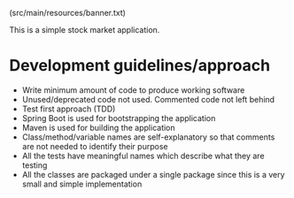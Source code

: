 (src/main/resources/banner.txt)

This is a simple stock market application.

# Development guidelines/approach
* Write minimum amount of code to produce working software
* Unused/deprecated code not used. Commented code not left behind
* Test first approach (TDD)
* Spring Boot is used for bootstrapping the application
* Maven is used for building the application
* Class/method/variable names are self-explanatory so that comments are not needed to identify their purpose
* All the tests have meaningful names which describe what they are testing
* All the classes are packaged under a single package since this is a very small and simple implementation
